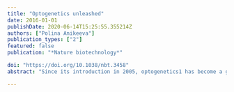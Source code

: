 ```yaml
---
title: "Optogenetics unleashed"
date: 2016-01-01
publishDate: 2020-06-14T15:25:55.355214Z
authors: ["Polina Anikeeva"]
publication_types: ["2"]
featured: false
publication: "*Nature biotechnology*"

doi: "https://doi.org/10.1038/nbt.3458"
abstract: "Since its introduction in 2005, optogenetics1 has become a go-to tool for deciphering neural pathways and identifying the contributions of specific cell types to behaviors. Certain hardware requirements of these systems, however, have meant that optogenetic studies of the nervous system outside the brain in freely moving animals were largely infeasible. Two new studies, one in Nature Biotechnology2and another in a recent issue of Nature Methods3, have now described the development of fully implantable, wireless, miniature optogenetic devices that are compatible with applications in the brain, spinal cord and peripheral nerves (Fig. 1)."

---
```


